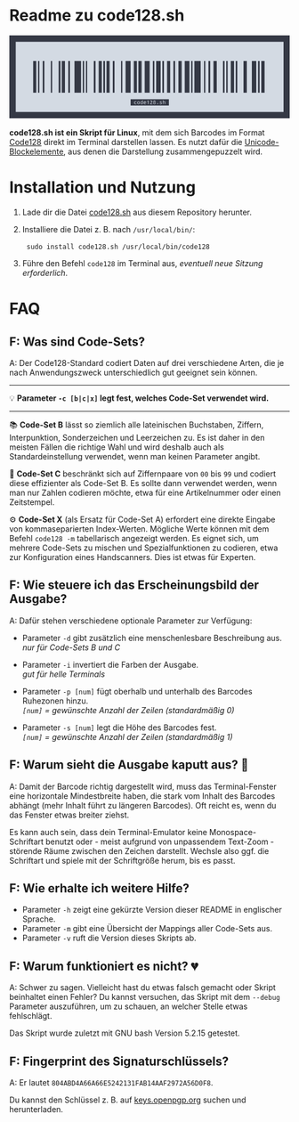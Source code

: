 Readme zu code128.sh
====================

[![code128.sh Preview](https://raw.githubusercontent.com/anemisus/code128/main/preview.png)](#readme)

**code128.sh ist ein Skript für Linux**, mit dem sich Barcodes im Format
[Code128](https://de.wikipedia.org/wiki/Code128) direkt im Terminal darstellen
lassen. Es nutzt dafür die [Unicode-Blockelemente](https://de.wikipedia.org/wiki/Unicodeblock_Blockelemente),
aus denen die Darstellung zusammengepuzzelt wird.

# Installation und Nutzung

1. Lade dir die Datei [code128.sh](https://raw.githubusercontent.com/anemisus/code128/refs/heads/main/code128.sh) aus diesem Repository herunter.

2. Installiere die Datei z. B. nach `/usr/local/bin/`:

        sudo install code128.sh /usr/local/bin/code128

3. Führe den Befehl `code128` im Terminal aus, *eventuell neue Sitzung erforderlich*.

# FAQ

## F: Was sind Code-Sets?

A: Der Code128-Standard codiert Daten auf drei verschiedene Arten, die je nach
Anwendungszweck unterschiedlich gut geeignet sein können.

---

💡 **Parameter `-c [b|c|x]` legt fest, welches Code-Set verwendet wird.**

---

📚 **Code-Set B** lässt so ziemlich alle lateinischen Buchstaben, Ziffern,
Interpunktion, Sonderzeichen und Leerzeichen zu. Es ist daher in den meisten
Fällen die richtige Wahl und wird deshalb auch als Standardeinstellung
verwendet, wenn man keinen Parameter angibt.

🧮 **Code-Set C** beschränkt sich auf Ziffernpaare von `00` bis `99` und codiert
diese effizienter als Code-Set B. Es sollte dann verwendet werden, wenn man nur
Zahlen codieren möchte, etwa für eine Artikelnummer oder einen Zeitstempel.

⚙️ **Code-Set X** (als Ersatz für Code-Set A) erfordert eine direkte Eingabe von
kommaseparierten Index-Werten. Mögliche Werte können mit dem Befehl `code128 -m`
tabellarisch angezeigt werden. Es eignet sich, um mehrere Code-Sets zu mischen
und Spezialfunktionen zu codieren, etwa zur Konfiguration eines Handscanners.
Dies ist etwas für Experten.

## F: Wie steuere ich das Erscheinungsbild der Ausgabe?

A: Dafür stehen verschiedene optionale Parameter zur Verfügung:

- Parameter `-d` gibt zusätzlich eine menschenlesbare Beschreibung aus.  
  *nur für Code-Sets B und C*

- Parameter `-i` invertiert die Farben der Ausgabe.  
  *gut für helle Terminals*

- Parameter `-p [num]` fügt oberhalb und unterhalb des Barcodes Ruhezonen hinzu.  
  *`[num]` = gewünschte Anzahl der Zeilen (standardmäßig 0)*

- Parameter `-s [num]` legt die Höhe des Barcodes fest.  
  *`[num]` = gewünschte Anzahl der Zeilen (standardmäßig 1)*

## F: Warum sieht die Ausgabe kaputt aus? 🥴

A: Damit der Barcode richtig dargestellt wird, muss das Terminal-Fenster eine
horizontale Mindestbreite haben, die stark vom Inhalt des Barcodes abhängt (mehr
Inhalt führt zu längeren Barcodes). Oft reicht es, wenn du das Fenster etwas
breiter ziehst.

Es kann auch sein, dass dein Terminal-Emulator keine Monospace-Schriftart
benutzt oder - meist aufgrund von unpassendem Text-Zoom - störende Räume
zwischen den Zeichen darstellt. Wechsle also ggf. die Schriftart und spiele mit
der Schriftgröße herum, bis es passt.

## F: Wie erhalte ich weitere Hilfe?

- Parameter `-h` zeigt eine gekürzte Version dieser README in englischer Sprache.
- Parameter `-m` gibt eine Übersicht der Mappings aller Code-Sets aus.
- Parameter `-v` ruft die Version dieses Skripts ab.

## F: Warum funktioniert es nicht? 💔

A: Schwer zu sagen. Vielleicht hast du etwas falsch gemacht oder Skript
beinhaltet einen Fehler? Du kannst versuchen, das Skript mit dem `--debug`
Parameter auszuführen, um zu schauen, an welcher Stelle etwas fehlschlägt.

Das Skript wurde zuletzt mit GNU bash Version 5.2.15 getestet.

## F: Fingerprint des Signaturschlüssels?

A: Er lautet `804ABD4A66A66E5242131FAB14AAF2972A56D0F8`.

Du kannst den Schlüssel z. B. auf [keys.openpgp.org](https://keys.openpgp.org/) suchen und herunterladen.

